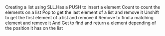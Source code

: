 Creating a list using SLL.Has a PUSH to insert a element
Count to count the elements on a list
Pop to get the last element of a list and remove it
Unshift to get the first element of a list and remove it 
Remove to find a matching element and remove it
And Get to find and return a element depending of the position it has on the list 

